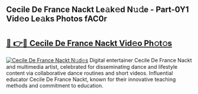 ## Cecile De France Nackt Le𝚊k𝚎d N𝚞𝚍e - Part-0Y1 Vid𝚎o Le𝚊ks Photos fAC0r

# <h2><a href="http://fb672j.evod.top/?m=Cecile+De+France+Nackt">🔗 👉🔴 Cecile De France Nackt Vid𝚎o Ph𝚘t𝚘s</a></h2>

[![Cecile De France Nackt N𝚞d𝚎s](https://i.imgur.com/8V9OHl7.gif)](http://fb672j.evod.top/?m=Cecile+De+France+Nackt)
Digital entertainer Cecile De France Nackt and multimedia artist, celebrated for disseminating dance and lifestyle content via collaborative dance routines and short videos. Influential educator Cecile De France Nackt, known for their innovative teaching methods and commitment to education. 

